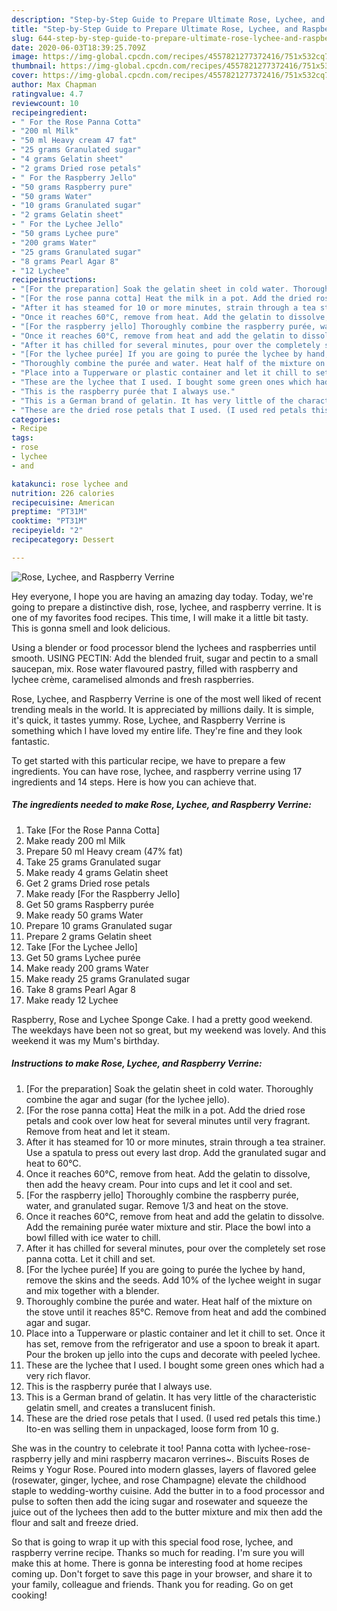 ```yaml
---
description: "Step-by-Step Guide to Prepare Ultimate Rose, Lychee, and Raspberry Verrine"
title: "Step-by-Step Guide to Prepare Ultimate Rose, Lychee, and Raspberry Verrine"
slug: 644-step-by-step-guide-to-prepare-ultimate-rose-lychee-and-raspberry-verrine
date: 2020-06-03T18:39:25.709Z
image: https://img-global.cpcdn.com/recipes/4557821277372416/751x532cq70/rose-lychee-and-raspberry-verrine-recipe-main-photo.jpg
thumbnail: https://img-global.cpcdn.com/recipes/4557821277372416/751x532cq70/rose-lychee-and-raspberry-verrine-recipe-main-photo.jpg
cover: https://img-global.cpcdn.com/recipes/4557821277372416/751x532cq70/rose-lychee-and-raspberry-verrine-recipe-main-photo.jpg
author: Max Chapman
ratingvalue: 4.7
reviewcount: 10
recipeingredient:
- " For the Rose Panna Cotta"
- "200 ml Milk"
- "50 ml Heavy cream 47 fat"
- "25 grams Granulated sugar"
- "4 grams Gelatin sheet"
- "2 grams Dried rose petals"
- " For the Raspberry Jello"
- "50 grams Raspberry pure"
- "50 grams Water"
- "10 grams Granulated sugar"
- "2 grams Gelatin sheet"
- " For the Lychee Jello"
- "50 grams Lychee pure"
- "200 grams Water"
- "25 grams Granulated sugar"
- "8 grams Pearl Agar 8"
- "12 Lychee"
recipeinstructions:
- "[For the preparation] Soak the gelatin sheet in cold water. Thoroughly combine the agar and sugar (for the lychee jello)."
- "[For the rose panna cotta] Heat the milk in a pot. Add the dried rose petals and cook over low heat for several minutes until very fragrant. Remove from heat and let it steam."
- "After it has steamed for 10 or more minutes, strain through a tea strainer. Use a spatula to press out every last drop. Add the granulated sugar and heat to 60°C."
- "Once it reaches 60°C, remove from heat. Add the gelatin to dissolve, then add the heavy cream. Pour into cups and let it cool and set."
- "[For the raspberry jello] Thoroughly combine the raspberry purée, water, and granulated sugar. Remove 1/3 and heat on the stove."
- "Once it reaches 60°C, remove from heat and add the gelatin to dissolve. Add the remaining purée water mixture and stir. Place the bowl into a bowl filled with ice water to chill."
- "After it has chilled for several minutes, pour over the completely set rose panna cotta. Let it chill and set."
- "[For the lychee purée] If you are going to purée the lychee by hand, remove the skins and the seeds. Add 10% of the lychee weight in sugar and mix together with a blender."
- "Thoroughly combine the purée and water. Heat half of the mixture on the stove until it reaches 85°C. Remove from heat and add the combined agar and sugar."
- "Place into a Tupperware or plastic container and let it chill to set. Once it has set, remove from the refrigerator and use a spoon to break it apart. Pour the broken up jello into the cups and decorate with peeled lychee."
- "These are the lychee that I used. I bought some green ones which had a very rich flavor."
- "This is the raspberry purée that I always use."
- "This is a German brand of gelatin. It has very little of the characteristic gelatin smell, and creates a translucent finish."
- "These are the dried rose petals that I used. (I used red petals this time.) Ito-en was selling them in unpackaged, loose form from 10 g."
categories:
- Recipe
tags:
- rose
- lychee
- and

katakunci: rose lychee and 
nutrition: 226 calories
recipecuisine: American
preptime: "PT31M"
cooktime: "PT31M"
recipeyield: "2"
recipecategory: Dessert

---
```



![Rose, Lychee, and Raspberry Verrine](https://img-global.cpcdn.com/recipes/4557821277372416/751x532cq70/rose-lychee-and-raspberry-verrine-recipe-main-photo.jpg)

Hey everyone, I hope you are having an amazing day today. Today, we're going to prepare a distinctive dish, rose, lychee, and raspberry verrine. It is one of my favorites food recipes. This time, I will make it a little bit tasty. This is gonna smell and look delicious.

Using a blender or food processor blend the lychees and raspberries until smooth. USING PECTIN: Add the blended fruit, sugar and pectin to a small saucepan, mix. Rose water flavoured pastry, filled with raspberry and lychee crème, caramelised almonds and fresh raspberries.

Rose, Lychee, and Raspberry Verrine is one of the most well liked of recent trending meals in the world. It is appreciated by millions daily. It is simple, it's quick, it tastes yummy. Rose, Lychee, and Raspberry Verrine is something which I have loved my entire life. They're fine and they look fantastic.


To get started with this particular recipe, we have to prepare a few ingredients. You can have rose, lychee, and raspberry verrine using 17 ingredients and 14 steps. Here is how you can achieve that.

<!--inarticleads1-->

##### The ingredients needed to make Rose, Lychee, and Raspberry Verrine:

1. Take  [For the Rose Panna Cotta]
1. Make ready 200 ml Milk
1. Prepare 50 ml Heavy cream (47% fat)
1. Take 25 grams Granulated sugar
1. Make ready 4 grams Gelatin sheet
1. Get 2 grams Dried rose petals
1. Make ready  [For the Raspberry Jello]
1. Get 50 grams Raspberry purée
1. Make ready 50 grams Water
1. Prepare 10 grams Granulated sugar
1. Prepare 2 grams Gelatin sheet
1. Take  [For the Lychee Jello]
1. Get 50 grams Lychee purée
1. Make ready 200 grams Water
1. Make ready 25 grams Granulated sugar
1. Take 8 grams Pearl Agar 8
1. Make ready 12 Lychee


Raspberry, Rose and Lychee Sponge Cake. I had a pretty good weekend. The weekdays have been not so great, but my weekend was lovely. And this weekend it was my Mum&#39;s birthday. 

<!--inarticleads2-->

##### Instructions to make Rose, Lychee, and Raspberry Verrine:

1. [For the preparation] Soak the gelatin sheet in cold water. Thoroughly combine the agar and sugar (for the lychee jello).
1. [For the rose panna cotta] Heat the milk in a pot. Add the dried rose petals and cook over low heat for several minutes until very fragrant. Remove from heat and let it steam.
1. After it has steamed for 10 or more minutes, strain through a tea strainer. Use a spatula to press out every last drop. Add the granulated sugar and heat to 60°C.
1. Once it reaches 60°C, remove from heat. Add the gelatin to dissolve, then add the heavy cream. Pour into cups and let it cool and set.
1. [For the raspberry jello] Thoroughly combine the raspberry purée, water, and granulated sugar. Remove 1/3 and heat on the stove.
1. Once it reaches 60°C, remove from heat and add the gelatin to dissolve. Add the remaining purée water mixture and stir. Place the bowl into a bowl filled with ice water to chill.
1. After it has chilled for several minutes, pour over the completely set rose panna cotta. Let it chill and set.
1. [For the lychee purée] If you are going to purée the lychee by hand, remove the skins and the seeds. Add 10% of the lychee weight in sugar and mix together with a blender.
1. Thoroughly combine the purée and water. Heat half of the mixture on the stove until it reaches 85°C. Remove from heat and add the combined agar and sugar.
1. Place into a Tupperware or plastic container and let it chill to set. Once it has set, remove from the refrigerator and use a spoon to break it apart. Pour the broken up jello into the cups and decorate with peeled lychee.
1. These are the lychee that I used. I bought some green ones which had a very rich flavor.
1. This is the raspberry purée that I always use.
1. This is a German brand of gelatin. It has very little of the characteristic gelatin smell, and creates a translucent finish.
1. These are the dried rose petals that I used. (I used red petals this time.) Ito-en was selling them in unpackaged, loose form from 10 g.


She was in the country to celebrate it too! Panna cotta with lychee-rose-raspberry jelly and mini raspberry macaron verrines~. Biscuits Roses de Reims y Yogur Rose. Poured into modern glasses, layers of flavored gelee (rosewater, ginger, lychee, and rose Champagne) elevate the childhood staple to wedding-worthy cuisine. Add the butter in to a food processor and pulse to soften then add the icing sugar and rosewater and squeeze the juice out of the lychees then add to the butter mixture and mix then add the flour and salt and freeze dried. 

So that is going to wrap it up with this special food rose, lychee, and raspberry verrine recipe. Thanks so much for reading. I'm sure you will make this at home. There is gonna be interesting food at home recipes coming up. Don't forget to save this page in your browser, and share it to your family, colleague and friends. Thank you for reading. Go on get cooking!
